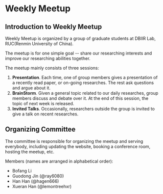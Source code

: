 # Weekly Meetup

## Introduction to Weekly Meetup
Weekly Meetup is organized by a group of graduate students at DBIIR Lab, RUC(Renmin University of China).

The meetup is for one simple goal -- share our researching interests and improve our researching abilities together.

The meetup mainly consists of three sessions:
1. **Presentation**. Each time, one of group members gives a presentation of a recently read paper, or on-going researches. The rest ask questions and argue about it.
2. **BrainStorm**. Given a general topic related to our daily researches, group members discuss and debate over it. At the end of this session, the topic of next week is released.
3. **Invited Talks**. Occasionally, researchers outside the group is invited to give a talk on recent researches.

## Organizing Committee
The committee is responsible for organizing the meetup and serving everybody, including updating the website, booking a conference room, hosting the meetup, etc.

Members (names are arranged in alphabetical order):
+ Bofang Li
+ Guodong Jin (@ray6080)
+ Han Han (@hagen666)
+ Xueran Han (@lemontreehxr)
